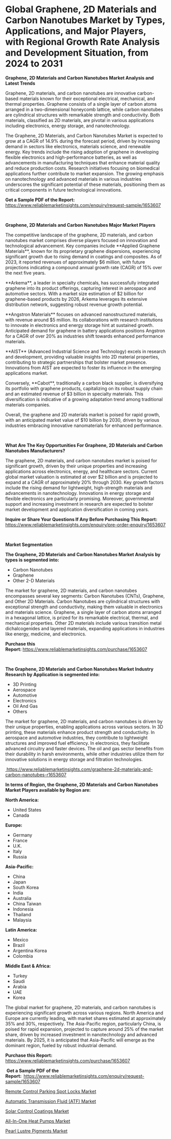<p><h1>Global Graphene, 2D Materials and Carbon Nanotubes Market by Types, Applications, and Major Players, with Regional Growth Rate Analysis and Development Situation, from 2024 to 2031</h1></p><p><strong>Graphene, 2D Materials and Carbon Nanotubes Market Analysis and Latest Trends</strong></p>
<p><p>Graphene, 2D materials, and carbon nanotubes are innovative carbon-based materials known for their exceptional electrical, mechanical, and thermal properties. Graphene consists of a single layer of carbon atoms arranged in a two-dimensional honeycomb lattice, while carbon nanotubes are cylindrical structures with remarkable strength and conductivity. Both materials, classified as 2D materials, are pivotal in various applications including electronics, energy storage, and nanotechnology.</p><p>The Graphene, 2D Materials, and Carbon Nanotubes Market is expected to grow at a CAGR of 14.9% during the forecast period, driven by increasing demand in sectors like electronics, materials science, and renewable energy. Key trends include the rising adoption of graphene in developing flexible electronics and high-performance batteries, as well as advancements in manufacturing techniques that enhance material quality and reduce production costs. Research initiatives focusing on biomedical applications further contribute to market expansion. The growing emphasis on nanotechnology and advanced materials in various industries underscores the significant potential of these materials, positioning them as critical components in future technological innovations.</p></p>
<p><strong>Get a Sample PDF of the Report:&nbsp;</strong> <a href="https://www.reliablemarketinsights.com/enquiry/request-sample/1653607?utm_campaign=1264&utm_medium=2&utm_source=Github&utm_content=ia&utm_term=27092024&utm_id=graphene-2d-materials-and-carbon-nanotubes">https://www.reliablemarketinsights.com/enquiry/request-sample/1653607</a></p>
<p>&nbsp;</p>
<p><strong>Graphene, 2D Materials and Carbon Nanotubes Major Market Players</strong></p>
<p><p>The competitive landscape of the graphene, 2D materials, and carbon nanotubes market comprises diverse players focused on innovation and technological advancement. Key companies include **Applied Graphene Materials**, known for its proprietary graphene dispersions, experiencing significant growth due to rising demand in coatings and composites. As of 2023, it reported revenues of approximately $6 million, with future projections indicating a compound annual growth rate (CAGR) of 15% over the next five years.</p><p>**Arkema**, a leader in specialty chemicals, has successfully integrated graphene into its product offerings, capturing interest in aerospace and automotive sectors. With a market size estimation of $2 billion for graphene-based products by 2026, Arkema leverages its extensive distribution network, suggesting robust revenue growth potential.</p><p>**Angstron Materials** focuses on advanced nanostructured materials, with revenue around $5 million. Its collaborations with research institutions to innovate in electronics and energy storage hint at sustained growth. Anticipated demand for graphene in battery applications positions Angstron for a CAGR of over 20% as industries shift towards enhanced performance materials.</p><p>**AIST** (Advanced Industrial Science and Technology) excels in research and development, providing valuable insights into 2D material properties, contributing to strategic partnerships that bolster market presence. Innovations from AIST are expected to foster its influence in the emerging applications market.</p><p>Conversely, **Cabot**, traditionally a carbon black supplier, is diversifying its portfolio with graphene products, capitalizing on its robust supply chain and an estimated revenue of $3 billion in specialty materials. This diversification is indicative of a growing adaptation trend among traditional materials companies.</p><p>Overall, the graphene and 2D materials market is poised for rapid growth, with an anticipated market value of $10 billion by 2030, driven by various industries embracing innovative nanomaterials for enhanced performance.</p></p>
<p>&nbsp;</p>
<p><strong>What Are The Key Opportunities For Graphene, 2D Materials and Carbon Nanotubes Manufacturers?</strong></p>
<p><p>The graphene, 2D materials, and carbon nanotubes market is poised for significant growth, driven by their unique properties and increasing applications across electronics, energy, and healthcare sectors. Current global market valuation is estimated at over $2 billion and is projected to expand at a CAGR of approximately 20% through 2030. Key growth factors include the rising demand for lightweight, high-strength materials and advancements in nanotechnology. Innovations in energy storage and flexible electronics are particularly promising. Moreover, governmental support and increasing investment in research are expected to bolster market development and application diversification in coming years.</p></p>
<p><strong>Inquire or Share Your Questions If Any Before Purchasing This Report:</strong> <a href="https://www.reliablemarketinsights.com/enquiry/pre-order-enquiry/1653607?utm_campaign=1264&utm_medium=2&utm_source=Github&utm_content=ia&utm_term=27092024&utm_id=graphene-2d-materials-and-carbon-nanotubes">https://www.reliablemarketinsights.com/enquiry/pre-order-enquiry/1653607</a></p>
<p>&nbsp;</p>
<p><strong>Market Segmentation</strong></p>
<p><strong>The Graphene, 2D Materials and Carbon Nanotubes Market Analysis by types is segmented into:</strong></p>
<p><ul><li>Carbon Nanotubes</li><li>Graphene</li><li>Other 2-D Materials</li></ul></p>
<p><p>The market for graphene, 2D materials, and carbon nanotubes encompasses several key segments: Carbon Nanotubes (CNTs), Graphene, and Other 2D Materials. Carbon Nanotubes are cylindrical structures with exceptional strength and conductivity, making them valuable in electronics and materials science. Graphene, a single layer of carbon atoms arranged in a hexagonal lattice, is prized for its remarkable electrical, thermal, and mechanical properties. Other 2D materials include various transition metal dichalcogenides and layered materials, expanding applications in industries like energy, medicine, and electronics.</p></p>
<p><strong>Purchase this Report:&nbsp;</strong><a href="https://www.reliablemarketinsights.com/purchase/1653607?utm_campaign=1264&utm_medium=2&utm_source=Github&utm_content=ia&utm_term=27092024&utm_id=graphene-2d-materials-and-carbon-nanotubes">https://www.reliablemarketinsights.com/purchase/1653607</a></p>
<p>&nbsp;</p>
<p><strong>The Graphene, 2D Materials and Carbon Nanotubes Market Industry Research by Application is segmented into:</strong></p>
<p><ul><li>3D Printing</li><li>Aerospace</li><li>Automotive</li><li>Electronics</li><li>Oil And Gas</li><li>Others</li></ul></p>
<p><p>The market for graphene, 2D materials, and carbon nanotubes is driven by their unique properties, enabling applications across various sectors. In 3D printing, these materials enhance product strength and conductivity. In aerospace and automotive industries, they contribute to lightweight structures and improved fuel efficiency. In electronics, they facilitate advanced circuitry and faster devices. The oil and gas sector benefits from their durability in harsh environments, while other industries utilize them for innovative solutions in energy storage and filtration technologies.</p></p>
<p><a href="https://www.reliablemarketinsights.com/graphene-2d-materials-and-carbon-nanotubes-r1653607?utm_campaign=1264&utm_medium=2&utm_source=Github&utm_content=ia&utm_term=27092024&utm_id=graphene-2d-materials-and-carbon-nanotubes">&nbsp;https://www.reliablemarketinsights.com/graphene-2d-materials-and-carbon-nanotubes-r1653607</a></p>
<p><strong>In terms of Region, the Graphene, 2D Materials and Carbon Nanotubes Market Players available by Region are:</strong></p>
<p>
    <p> <strong> North America: </strong>
        <ul>
            <li>United States</li>
            <li>Canada</li>
        </ul>
        </p> 
    <p> <strong> Europe: </strong>
        <ul>
            <li>Germany</li>
            <li>France</li>
            <li>U.K.</li>
            <li>Italy</li>
            <li>Russia</li>
        </ul>
        </p> 
    <p> <strong> Asia-Pacific: </strong>
        <ul>
            <li>China</li>
            <li>Japan</li>
            <li>South Korea</li>
            <li>India</li>
            <li>Australia</li>
            <li>China Taiwan</li>
            <li>Indonesia</li>
            <li>Thailand</li>
            <li>Malaysia</li>
        </ul>
        </p> 
    <p> <strong> Latin America: </strong>
        <ul>
            <li>Mexico</li>
            <li>Brazil</li>
            <li>Argentina Korea</li>
            <li>Colombia</li>
        </ul>
        </p> 
    <p> <strong> Middle East & Africa: </strong>
        <ul>
            <li>Turkey</li>
            <li>Saudi</li>
            <li>Arabia</li>
            <li>UAE</li>
            <li>Korea</li>
        </ul>
    </p>
    </p>
<p><p>The global market for graphene, 2D materials, and carbon nanotubes is experiencing significant growth across various regions. North America and Europe are currently leading, with market shares estimated at approximately 35% and 30%, respectively. The Asia-Pacific region, particularly China, is poised for rapid expansion, projected to capture around 25% of the market share, driven by increased investment in nanotechnology and advanced materials. By 2025, it is anticipated that Asia-Pacific will emerge as the dominant region, fueled by robust industrial demand.</p></p>
<p><strong>Purchase this Report: </strong><a href="https://www.reliablemarketinsights.com/purchase/1653607?utm_campaign=1264&utm_medium=2&utm_source=Github&utm_content=ia&utm_term=27092024&utm_id=graphene-2d-materials-and-carbon-nanotubes">https://www.reliablemarketinsights.com/purchase/1653607</a></p>
<p>&nbsp;<strong>Get a Sample PDF of the Report:&nbsp;&nbsp;</strong><a href="https://www.reliablemarketinsights.com/enquiry/request-sample/1653607?utm_campaign=1264&utm_medium=2&utm_source=Github&utm_content=ia&utm_term=27092024&utm_id=graphene-2d-materials-and-carbon-nanotubes">https://www.reliablemarketinsights.com/enquiry/request-sample/1653607</a></p>
<p><strong></strong></p>
<p><p><a href="https://issuu.com/reportprime-2/docs/remote-control-parking-spot-locks-m_809adef62bb11f?utm_campaign=1264&utm_medium=2&utm_source=Github&utm_content=ia&utm_term=27092024&utm_id=graphene-2d-materials-and-carbon-nanotubes">Remote Control Parking Spot Locks Market</a></p><p><a href="https://issuu.com/reportprime-2/docs/automatic-transmission-fluid-atf-ma_a86d050ac75bbc?utm_campaign=1264&utm_medium=2&utm_source=Github&utm_content=ia&utm_term=27092024&utm_id=graphene-2d-materials-and-carbon-nanotubes">Automatic Transmission Fluid (ATF) Market</a></p><p><a href="https://www.linkedin.com/pulse/why-should-you-invest-solar-control-coatings-market-trends-leading-lyh8c?utm_campaign=1264&utm_medium=2&utm_source=Github&utm_content=ia&utm_term=27092024&utm_id=graphene-2d-materials-and-carbon-nanotubes">Solar Control Coatings Market</a></p><p><a href="https://github.com/julyju69/Market-Research-Report-List-5/blob/main/all-in-one-heat-pumps-market.md?utm_campaign=1264&utm_medium=2&utm_source=Github&utm_content=ia&utm_term=27092024&utm_id=graphene-2d-materials-and-carbon-nanotubes">All-In-One Heat Pumps Market</a></p><p><a href="https://www.linkedin.com/pulse/pearl-lustre-pigments-market-global-regional-analysis-focus-ohhec?utm_campaign=1264&utm_medium=2&utm_source=Github&utm_content=ia&utm_term=27092024&utm_id=graphene-2d-materials-and-carbon-nanotubes">Pearl Lustre Pigments Market</a></p></p>